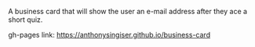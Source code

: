 A business card that will show the user an e-mail address after they ace a short quiz.

gh-pages link: https://anthonysingiser.github.io/business-card
